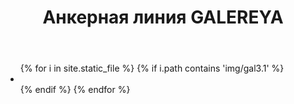 ﻿---
title: Анкерная линия GALEREYA
cat: 3
sortid: 3.1
submenu: true
---

<div style="clear:both"></div>

<div uk-slider="autoplay: true">
    <ul class="uk-slider-items uk-child-width-1-3@s uk-child-width-1-4@">
        {% for i in site.static_file %}
        <!-- {{ i.path }}} -->
            {% if i.path contains 'img/gal3.1' %}
                <li>
                    <img src="/img/gal3.1/{{ i.name }}" alt="">
                </li>
            {% endif %}
        {% endfor %}
    </ul>
</div>
